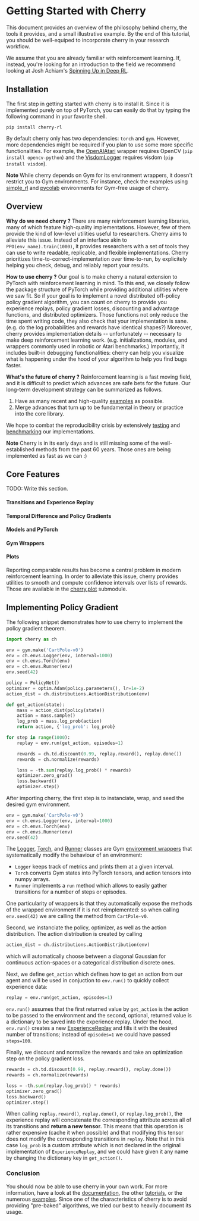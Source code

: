 # Getting Started with Cherry

This document provides an overview of the philosophy behind cherry, the tools it provides, and a small illustrative example.
By the end of this tutorial, you should be well-equiped to incorporate cherry in your research workflow.

We assume that you are already familiar with reinforcement learning.
If, instead, you're looking for an introduction to the field we recommend looking at Josh Achiam's [Spinning Up in Deep RL](http://spinningup.openai.com/).

## Installation

The first step in getting started with cherry is to install it.
Since it is implemented purely on top of PyTorch, you can easily do that by typing the following command in your favorite shell.

```shell
pip install cherry-rl
```

By default cherry only has two dependencies: `torch` and `gym`.
However, more dependencies might be required if you plan to use some more specific functionalities.
For example, the [OpenAIAtari]() wrapper requires OpenCV (`pip install opencv-python`) and the [VisdomLogger]() requires visdom (`pip install visdom`).

**Note**
While cherry depends on Gym for its environment wrappers, it doesn't restrict you to Gym environments.
For instance, check the examples using [simple_rl](https://github.com/seba-1511/cherry/tree/master/examples/simple_rl) and [pycolab](https://github.com/seba-1511/cherry/tree/master/examples/pycolab) environments for Gym-free usage of cherry.

## Overview

**Why do we need cherry ?**
There are many reinforcement learning libraries, many of which feature high-quality implementations.
However, few of them provide the kind of low-level utilities useful to researchers.
Cherry aims to alleviate this issue.
Instead of an interface akin to `PPO(env_name).train(1000)`, it provides researchers with a set of tools they can use to write readable, replicable, and flexible implementations.
Cherry prioritizes time-to-correct-implementation over time-to-run, by explicitely helping you check, debug, and reliably report your results.


**How to use cherry ?**
Our goal is to make cherry a natural extension to PyTorch with reinforcement learning in mind.
To this end, we closely follow the package structure of PyTorch while providing additional utilities where we saw fit.
So if your goal is to implement a novel distributed off-policy policy gradient algorithm, you can count on cherry to provide you experience replays, policy gradient losses, discounting and advantage functions, and distributed optimizers.
Those functions not only reduce the time spent writing code, they also check that your implementation is sane.
(e.g. do the log probabilities and rewards have identical shapes?)
Moreover, cherry provides implementation details -- unfortunately -- necessary to make deep reinforcement learning work.
(e.g. initializations, modules, and wrappers commonly used in robotic or Atari benchmarks.)
Importantly, it includes built-in debugging functionalities: cherry can help you visualize what is happening under the hood of your algorithm to help you find bugs faster.


**What's the future of cherry ?**
Reinforcement learning is a fast moving field, and it is difficult to predict which advances are safe bets for the future.
Our long-term development strategy can be summarized as follows.

1. Have as many recent and high-quality [examples](https://github.com/seba-1511/cherry/tree/master/examples) as possible.
2. Merge advances that turn up to be fundamental in theory or practice into the core library.

We hope to combat the reproducibility crisis by extensively [testing](https://github.com/seba-1511/cherry/tree/master/tests) and [benchmarking](https://github.com/seba-1511/cherry/tree/master/benchmarks) our implementations.

**Note** Cherry is in its early days and is still missing some of the well-established methods from the past 60 years.
Those ones are being implemented as fast as we can :)

## Core Features

TODO: Write this section.

#### Transitions and Experience Replay

#### Temporal Difference and Policy Gradients

#### Models and PyTorch

#### Gym Wrappers

#### Plots

Reporting comparable results has become a central problem in modern reinforcement learning.
In order to alleviate this issue, cherry provides utilities to smooth and compute confidence intervals over lists of rewards.
Those are available in the [cherry.plot](http://cherry-rl.net/docs/cherry.plot/) submodule.

## Implementing Policy Gradient

The following snippet demonstrates how to use cherry to implement the policy gradient theorem.

~~~python
import cherry as ch

env = gym.make('CartPole-v0')
env = ch.envs.Logger(env, interval=1000)
env = ch.envs.Torch(env)
env = ch.envs.Runner(env)
env.seed(42)

policy = PolicyNet()
optimizer = optim.Adam(policy.parameters(), lr=1e-2)
action_dist = ch.distributions.ActionDistribution(env)

def get_action(state):
    mass = action_dist(policy(state))
    action = mass.sample()
    log_prob = mass.log_prob(action)
    return action, {'log_prob': log_prob}

for step in range(1000):
    replay = env.run(get_action, episodes=1)

    rewards = ch.td.discount(0.99, replay.reward(), replay.done())
    rewards = ch.normalize(rewards)

    loss = -th.sum(replay.log_prob() * rewards)
    optimizer.zero_grad()
    loss.backward()
    optimizer.step()
~~~

After importing cherry, the first step is to instanciate, wrap, and seed the desired gym environment.

~~~python
env = gym.make('CartPole-v0')
env = ch.envs.Logger(env, interval=1000)
env = ch.envs.Torch(env)
env = ch.envs.Runner(env)
env.seed(42)
~~~

The [Logger](), [Torch](), and [Runner]() classes are Gym [environment wrappers]() that systematically modify the behaviour of an environment:

* `Logger` keeps track of metrics and prints them at a given interval.
* `Torch` converts Gym states into PyTorch tensors, and action tensors into numpy arrays.
* `Runner` implements a `run` method which allows to easily gather transitions for a number of steps or episodes.

One particularity of wrappers is that they automatically expose the methods of the wrapped environment if it is not reimplemented: so when calling `env.seed(42)` we are calling the method from `CartPole-v0`.

Second, we instanciate the policy, optimizer, as well as the action distribution.
The action distribution is created by calling

~~~python
action_dist = ch.distributions.ActionDistribution(env)
~~~

which will automatically choose between a diagonal Gaussian for continuous action-spaces or a categorical distribution discrete ones.

Next, we define `get_action` which defines how to get an action from our agent and will be used in conjuction to `env.run()` to quickly collect experience data:

~~~python
replay = env.run(get_action, episodes=1)
~~~

`env.run()` assumes that the first returned value by `get_action` is the action to be passed to the environment and the second, optional, returned value is a dictionary to be saved into the experience replay.
Under the hood, `env.run()` creates a new [ExperienceReplay]() and fills it with the desired number of transitions;
instead of `episodes=1` we could have passed `steps=100`.

Finally, we discount and normalize the rewards and take an optimization step on the policy gradient loss.

~~~python
rewards = ch.td.discount(0.99, replay.reward(), replay.done())
rewards = ch.normalize(rewards)

loss = -th.sum(replay.log_prob() * rewards)
optimizer.zero_grad()
loss.backward()
optimizer.step()
~~~

When calling `replay.reward()`, `replay.done()`, or `replay.log_prob()`, the experience replay will concatenate the corresponding attribute across all of its transitions and **return a new tensor**.
This means that this operation is rather expensive (cache it when possible) and that modifying this tensor does not modify the corresponding transitions in `replay`.
Note that in this case `log_prob` is a custom attribute which is not declared in the original implementation of `ExperienceReplay`, and we could have given it any name by changing the dictionary key in `get_action()`.


### Conclusion
You should now be able to use cherry in your own work.
For more information, have a look at the [documentation](http://cherry-rl.net/docs/cherry/), the other [tutorials](http://cherry-rl.net/tutorials/distributed_ppo/), or the numerous [examples](https://github.com/seba-1511/cherry/tree/master/examples). 
Since one of the characteristics of cherry is to avoid providing "pre-baked" algorithms, we tried our best to heavily document its usage.
